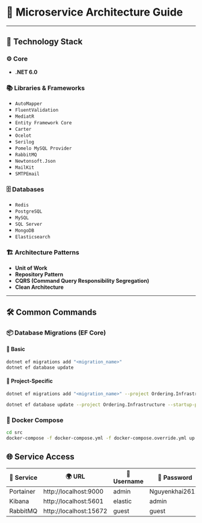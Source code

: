 # 🧭 Microservice Architecture Guide

---

## 🚀 Technology Stack

### ⚙️ Core
- **.NET 6.0**

### 📚 Libraries & Frameworks
- `AutoMapper`
- `FluentValidation`
- `MediatR`
- `Entity Framework Core`
- `Carter`
- `Ocelot`
- `Serilog`
- `Pomelo MySQL Provider`
- `RabbitMQ`
- `Newtonsoft.Json`
- `MailKit`
- `SMTPEmail`

### 🗄️ Databases
- `Redis`
- `PostgreSQL`
- `MySQL`
- `SQL Server`
- `MongoDB`
- `Elasticsearch`

### 🏗️ Architecture Patterns
- **Unit of Work**
- **Repository Pattern**
- **CQRS (Command Query Responsibility Segregation)**
- **Clean Architecture**

---

## 🛠️ Common Commands

### 📦 Database Migrations (EF Core)

#### 🔹 Basic
```bash
dotnet ef migrations add "<migration_name>"
dotnet ef database update
```

#### 🔹 Project-Specific
```bash
dotnet ef migrations add "<migration_name>" --project Ordering.Infrastructure --startup-project Ordering.API --output-dir Persistence/Migrations

dotnet ef database update --project Ordering.Infrastructure --startup-project Ordering.API
```

### 🐳 Docker Compose
```bash
cd src
docker-compose -f docker-compose.yml -f docker-compose.override.yml up -d --remove-orphans
```

## 🌐 Service Access

| 🧩 Service |🌍 URL                 |👤 Username |🔐 Password     |
|------------|-----------------------|------------|----------------|
| Portainer  | http://localhost:9000 | admin      | Nguyenkhai2611! |
| Kibana     | http://localhost:5601 | elastic    | admin          |
| RabbitMQ   | http://localhost:15672 | guest      | guest          |